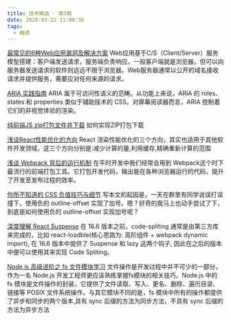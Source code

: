 ```yaml
---
title: 技术精选 - 第3期
date: 2020-03-22 11:00:36
tags:
  - 精选
---
```


[最常见的6种Web应用漏洞及解决方案](https://mp.weixin.qq.com/s/M-O_Yv1-2Rfcw0scjxoRLQ)
Web应用基于C/S（Client/Server）服务模型搭建：客户端发送请求，服务端负责响应。一般客户端就是浏览器，但可以向服务器发送请求的软件则远远不限于浏览器。Web服务器通常以公开的域名接收请求并提供服务，需要应对任何来源的请求。

[ARIA 实践指南](https://mp.weixin.qq.com/s/s9xVdhfswKk8x3qVXik3Hw)
ARIA 属于可访问性语义的范畴。从功能上来说，ARIA 的 roles、states 和 properties 类似于辅助技术的 CSS。对屏幕阅读器而言，ARIA 控制着它们的非视觉体验的渲染。

[纯前端JS zip打包文件并下载](https://www.zhangxinxu.com/wordpress/2019/08/js-zip-download/?utm_medium=hao.caibaojian.com&utm_source=hao.caibaojian.com)
如何实现ZIP打包下载

[浅谈React性能优化的方向](https://mp.weixin.qq.com/s/WwKwX6HzT5HHxsGyx1YM1Q)
React 渲染性能优化的三个方向，其实也适用于其他软件开发领域，这三个方向分别是:减少计算的量,利用缓存,精确重新计算的范围

[浅谈 Webpack 背后的运行机制](https://mp.weixin.qq.com/s/GQ4hJm7UPv2kcyh9-tW2aQ)
在平时开发中我们经常会用到 Webpack这个时下最流行的前端打包工具。它打包开发代码，输出能在各种浏览器运行的代码，提升了开发至发布过程的效率。

[你所不知道的 CSS 负值技巧与细节](https://mp.weixin.qq.com/s/GpcuCf9qZfJaotGluR-zXQ)
写本文的起因是，一天在群里有同学说误打误撞下，使用负的 outline-offset 实现了加号。嗯？好奇的我马上也动手尝试了下，到底是如何使用负的 outline-offset 实现加号呢？

[深度理解 React Suspense](https://mp.weixin.qq.com/s/ygVL3y-ElcNQosXbhs-k2w)
在 16.6 版本之前，code-spliting 通常是由第三方库来完成的，比如 react-loadble(核心思路为: 高阶组件 + webpack dynamic import), 在 16.6 版本中提供了 Suspense 和 lazy 这两个钩子, 因此在之后的版本中便可以使用其来实现 Code Spliting。

[Node.js 高级进阶之 fs 文件模块学习](https://mp.weixin.qq.com/s/vYWdALZ8DGpa9HNPOKkjTg)
文件操作是开发过程中并不可少的一部分，作为一名 Node.js 开发工程师更应该熟练掌握fs模块的相关技巧。Node.js 中的 fs 模块是文件操作的封装，它提供了文件读取、写入、更名、删除、遍历目录、链接等 POSIX 文件系统操作。与其它模块不同的是，fs 模块中所有的操作都提供了异步和同步的两个版本,具有 sync 后缀的方法为同步方法，不具有 sync 后缀的方法为异步方法

